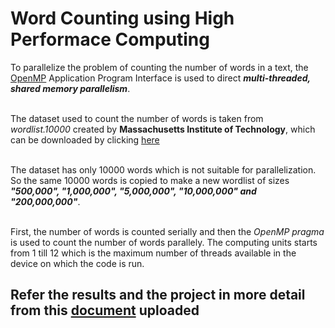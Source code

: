 # Word Counting using High Performace Computing
To parallelize the problem of counting the number of words in a text, the [OpenMP]() Application Program Interface
is used to direct ***multi-threaded, shared memory parallelism***. <br><br>

The dataset used to count the number of words is taken from *wordlist.10000* created by **Massachusetts Institute of Technology**,
which can be downloaded by clicking [here](https://www.mit.edu/~ecprice/wordlist.10000) <br><br>

The dataset has only 10000 words which is not suitable for parallelization. So the same 10000 words is copied to make a new
wordlist of sizes ***"500,000", "1,000,000", "5,000,000", "10,000,000" and "200,000,000"***. <br><br>

First, the number of words is counted serially and then the *OpenMP pragma* is used to count the number of words parallely.
The computing units starts from 1 till 12 which is the maximum number of threads available in the device on which the code is run.

## Refer the results and the project in more detail from this [document](./word_count_parallel.cpp) uploaded

